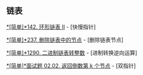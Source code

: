 ## 链表

[*[简单]*142. 环形链表 II](https://leetcode-cn.com/problems/linked-list-cycle-ii/) - [快慢指针]

[*[简单]*237. 删除链表中的节点](https://leetcode-cn.com/problems/delete-node-in-a-linked-list/) - [删除链表节点]

[*[简单]*1290. 二进制链表转整数](https://leetcode-cn.com/problems/convert-binary-number-in-a-linked-list-to-integer/) - [进制转换逆向运算]

[*[简单]*面试题 02.02. 返回倒数第 k 个节点](https://leetcode-cn.com/problems/kth-node-from-end-of-list-lcci/) - [双指针]